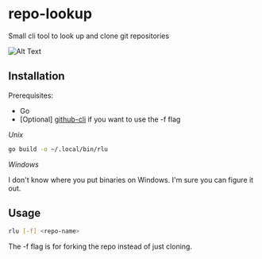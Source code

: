 # repo-lookup

Small cli tool to look up and clone git repositories

![Alt Text](demo.gif)

## Installation

Prerequisites:

- Go
- \[Optional] [github-cli](https://github.com/cli/cli/tree/trunk) if you want to use the -f flag

_Unix_

```bash
go build -o ~/.local/bin/rlu
```

_Windows_

I don't know where you put binaries on Windows. I'm sure you can figure it out.

## Usage

```bash
rlu [-f] <repo-name>
```

The -f flag is for forking the repo instead of just cloning.
